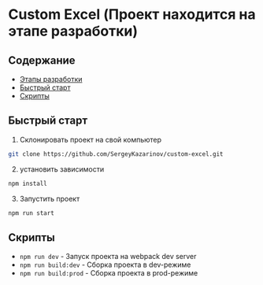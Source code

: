 # Custom Excel (Проект находится на этапе разработки)

## Содержание

- [Этапы разработки](/docs/developments.md)
- [Быстрый старт](#start)
- [Скрипты](#scripts)

## <a id="start" ></a>Быстрый старт

1. Склонировать проект на свой компьютер

```bash
git clone https://github.com/SergeyKazarinov/custom-excel.git
```

2. установить зависимости

```bash
npm install
```

3. Запустить проект

```bash
npm run start
```

## <a id="scripts" ></a>Скрипты

- `npm run dev` - Запуск проекта на webpack dev server
- `npm run build:dev` - Сборка проекта в dev-режиме
- `npm run build:prod` - Сборка проекта в prod-режиме
